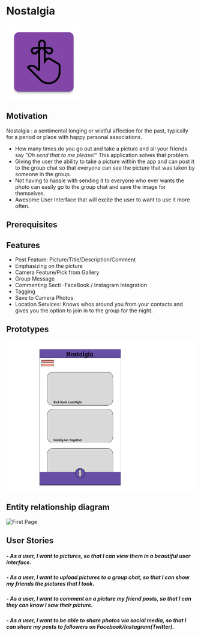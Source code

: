 # Nostalgia
<img src ="https://github.com/Keyner32/Nostalgia/blob/master/ic_launcher-web.png?raw=true" alt="Pin Icon" width="200" height="200">


## Motivation
Nostalgia : a sentimental longing or wistful affection for the past, typically for a period or place with happy personal associations.
  - How many times do you go out and take a picture and all your friends say _"Oh send that to me please!"_ This application solves that problem. 
  - Giving the user the ability to take a picture within the app and can post it to the group chat so that everyone can see the picture that was taken by someone in the group.
  - Not having to hassle with sending it to everyone who ever wants the photo can easily go to the group chat and save the image for themselves.
  - Awesome User Interface that will excite the user to want to use it more often.

## Prerequisites

## Features

  - Post Feature: Picture/Title/Description/Comment
  - Emphasizing on the picture
  - Camera Feature/Pick from Gallery
  - Group Message
  - Commenting Secti 
  -FaceBook / Instagram Integration 
  - Tagging 
  - Save to Camera Photos
  - Location Services: Knows whos around you from your contacts and gives you the option to join in to the group for the night.

## Prototypes


<img src ="https://github.com/Keyner32/Nostalgia/blob/master/Nostalgia%20.png" alt="First Page"  width="500" height="400"> 




## Entity relationship diagram 

<img src ="" alt="First Page" style="width:100px;height:200px;">


## User Stories

##### - As a user, I want to _pictures_, so that I can _view them in a beautiful user interface_. 

##### - As a user, I want to _upload pictures to a group chat_, so that I can _show my friends the pictures that I took_. 

##### - As a user, I want to _comment on a picture my friend posts_, so that I can _they can know I saw their picture_. 

##### - As a user, I want to _be able to share photos via social media_, so that I can _share my posts to followers on Facebook/Instagram(Twitter)_.
